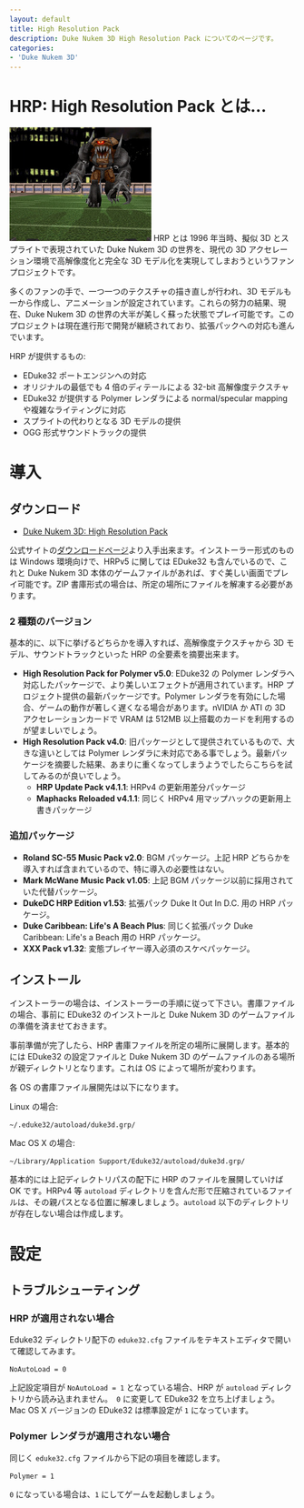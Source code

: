 ```yaml
---
layout: default
title: High Resolution Pack
description: Duke Nukem 3D High Resolution Pack についてのページです。
categories:
- 'Duke Nukem 3D'
---
```


HRP: High Resolution Pack とは...
=================================

![PolymerHRP で蘇った Cycloid Emperor](./images/duke3d-hrp.jpg)
HRP とは 1996 年当時、擬似 3D とスプライトで表現されていた Duke Nukem 3D の世界を、現代の 3D アクセレーション環境で高解像度化と完全な 3D モデル化を実現してしまおうというファンプロジェクトです。

多くのファンの手で、一つ一つのテクスチャの描き直しが行われ、3D モデルも一から作成し、アニメーションが設定されています。これらの努力の結果、現在、Duke Nukem 3D の世界の大半が美しく蘇った状態でプレイ可能です。このプロジェクトは現在進行形で開発が継続されており、拡張パックへの対応も進んでいます。

HRP が提供するもの:

* EDuke32 ポートエンジンへの対応
* オリジナルの最低でも 4 倍のディテールによる 32-bit 高解像度テクスチャ
* EDuke32 が提供する Polymer レンダラによる normal/specular mapping や複雑なライティングに対応
* スプライトの代わりとなる 3D モデルの提供
* OGG 形式サウンドトラックの提供

導入
====

ダウンロード
------------

* [Duke Nukem 3D: High Resolution Pack](http://hrp.duke4.net/)

公式サイトの[ダウンロードページ](http://hrp.duke4.net/download.php)より入手出来ます。インストーラー形式のものは Windows 環境向けで、HRPv5 に関しては EDuke32 も含んでいるので、これと Duke Nukem 3D 本体のゲームファイルがあれば、すぐ美しい画面でプレイ可能です。ZIP 書庫形式の場合は、所定の場所にファイルを解凍する必要があります。

### 2 種類のバージョン

基本的に、以下に挙げるどちらかを導入すれば、高解像度テクスチャから 3D モデル、サウンドトラックといった HRP の全要素を摘要出来ます。

* **High Resolution Pack for Polymer v5.0**: EDuke32 の Polymer レンダラへ対応したパッケージで、より美しいエフェクトが適用されています。HRP プロジェクト提供の最新パッケージです。Polymer レンダラを有効にした場合、ゲームの動作が著しく遅くなる場合があります。nVIDIA か ATI の 3D アクセレーションカードで VRAM は 512MB 以上搭載のカードを利用するのが望ましいでしょう。
* **High Resolution Pack v4.0**: 旧パッケージとして提供されているもので、大きな違いとしては Polymer レンダラに未対応である事でしょう。最新パッケージを摘要した結果、あまりに重くなってしまうようでしたらこちらを試してみるのが良いでしょう。
    * **HRP Update Pack v4.1.1**: HRPv4 の更新用差分パッケージ
    * **Maphacks Reloaded v4.1.1**: 同じく HRPv4 用マップハックの更新用上書きパッケージ

### 追加パッケージ

* **Roland SC-55 Music Pack v2.0**: BGM パッケージ。上記 HRP どちらかを導入すれば含まれているので、特に導入の必要性はない。
* **Mark McWane Music Pack v1.05**: 上記 BGM パッケージ以前に採用されていた代替パッケージ。
* **DukeDC HRP Edition v1.53**: 拡張パック Duke It Out In D.C. 用の HRP パッケージ。
* **Duke Caribbean: Life's A Beach Plus**: 同じく拡張パック Duke Caribbean: Life's a Beach 用の HRP パッケージ。
* **XXX Pack v1.32**: 変態プレイヤー導入必須のスケベパッケージ。

インストール
------------

インストーラーの場合は、インストーラーの手順に従って下さい。書庫ファイルの場合、事前に EDuke32 のインストールと Duke Nukem 3D のゲームファイルの準備を済ませておきます。

事前準備が完了したら、HRP 書庫ファイルを所定の場所に展開します。基本的には EDuke32 の設定ファイルと Duke Nukem 3D のゲームファイルのある場所が親ディレクトリとなります。これは OS によって場所が変わります。

各 OS の書庫ファイル展開先は以下になります。

Linux の場合:

    ~/.eduke32/autoload/duke3d.grp/

Mac OS X の場合:

    ~/Library/Application Support/Eduke32/autoload/duke3d.grp/

基本的には上記ディレクトリパスの配下に HRP のファイルを展開していけば OK です。HRPv4 等 `autoload` ディレクトリを含んだ形で圧縮されているファイルは、その親パスとなる位置に解凍しましょう。`autoload` 以下のディレクトリが存在しない場合は作成します。

設定
====

トラブルシューティング
----------------------

### HRP が適用されない場合

Eduke32 ディレクトリ配下の `eduke32.cfg` ファイルをテキストエディタで開いて確認してみます。

    NoAutoLoad = 0

上記設定項目が `NoAutoLoad = 1` となっている場合、HRP が `autoload` ディレクトリから読み込まれません。　`0` に変更して EDuke32 を立ち上げましょう。Mac OS X バージョンの EDuke32 は標準設定が `1` になっています。

### Polymer レンダラが適用されない場合

同じく `eduke32.cfg` ファイルから下記の項目を確認します。

    Polymer = 1

`0` になっている場合は、`1` にしてゲームを起動しましょう。


